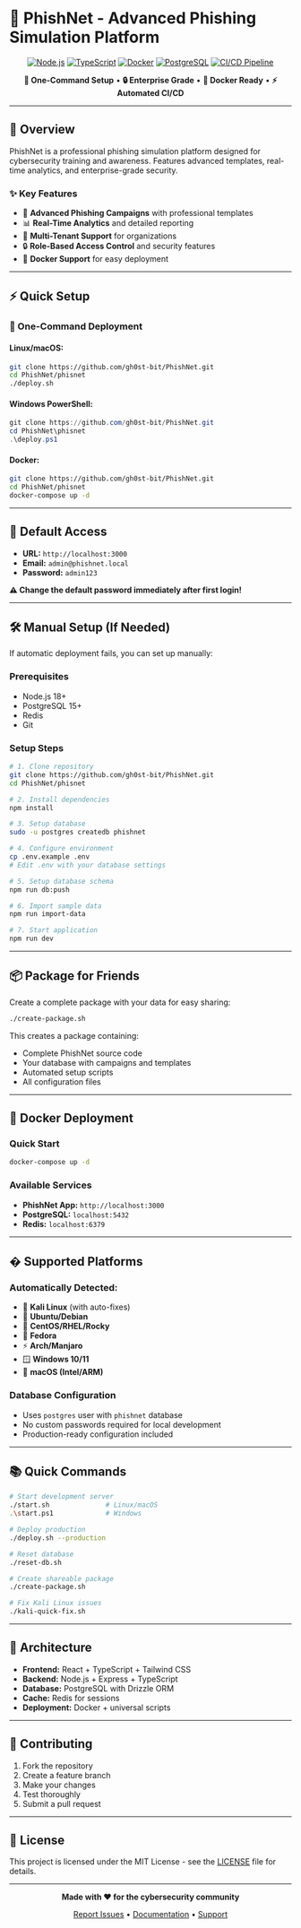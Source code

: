# 🎣 PhishNet - Advanced Phishing Simulation Platform

<div align="center">

[![Node.js](https://img.shields.io/badge/node-%3E%3D%2018.0.0-brightgreen)](https://nodejs.org/)
[![TypeScript](https://img.shields.io/badge/typescript-%5E5.0.0-blue)](https://www.typescriptlang.org/)
[![Docker](https://img.shields.io/badge/docker-ready-blue)](https://www.docker.com/)
[![PostgreSQL](https://img.shields.io/badge/postgresql-%3E%3D15-blue)](https://www.postgresql.org/)
[![CI/CD Pipeline](https://github.com/xhani890/PhishNet/actions/workflows/ci-cd.yml/badge.svg)](https://github.com/xhani890/PhishNet/actions/workflows/ci-cd.yml)

**🚀 One-Command Setup** • **🔒 Enterprise Grade** • **🐳 Docker Ready** • **⚡ Automated CI/CD**

</div>

---

## 🌟 Overview

PhishNet is a professional phishing simulation platform designed for cybersecurity training and awareness. Features advanced templates, real-time analytics, and enterprise-grade security.

### ✨ Key Features
- 🎣 **Advanced Phishing Campaigns** with professional templates
- 📊 **Real-Time Analytics** and detailed reporting
- 🏢 **Multi-Tenant Support** for organizations
- 🔒 **Role-Based Access Control** and security features
- 🐳 **Docker Support** for easy deployment

---

## ⚡ Quick Setup

### 🚀 One-Command Deployment

#### Linux/macOS:
```bash
git clone https://github.com/gh0st-bit/PhishNet.git
cd PhishNet/phisnet
./deploy.sh
```

#### Windows PowerShell:
```powershell
git clone https://github.com/gh0st-bit/PhishNet.git
cd PhishNet\phisnet
.\deploy.ps1
```

#### Docker:
```bash
git clone https://github.com/gh0st-bit/PhishNet.git
cd PhishNet/phisnet
docker-compose up -d
```

---

## 🔑 Default Access

- **URL:** `http://localhost:3000`
- **Email:** `admin@phishnet.local`
- **Password:** `admin123`

**⚠️ Change the default password immediately after first login!**

---

## 🛠️ Manual Setup (If Needed)

If automatic deployment fails, you can set up manually:

### Prerequisites
- Node.js 18+
- PostgreSQL 15+
- Redis
- Git

### Setup Steps
```bash
# 1. Clone repository
git clone https://github.com/gh0st-bit/PhishNet.git
cd PhishNet/phisnet

# 2. Install dependencies
npm install

# 3. Setup database
sudo -u postgres createdb phishnet

# 4. Configure environment
cp .env.example .env
# Edit .env with your database settings

# 5. Setup database schema
npm run db:push

# 6. Import sample data
npm run import-data

# 7. Start application
npm run dev
```

---

## 📦 Package for Friends

Create a complete package with your data for easy sharing:

```bash
./create-package.sh
```

This creates a package containing:
- Complete PhishNet source code
- Your database with campaigns and templates
- Automated setup scripts
- All configuration files

---

## 🐳 Docker Deployment

### Quick Start
```bash
docker-compose up -d
```

### Available Services
- **PhishNet App:** `http://localhost:3000`
- **PostgreSQL:** `localhost:5432`
- **Redis:** `localhost:6379`

---

## �️ Supported Platforms

### Automatically Detected:
- 🐉 **Kali Linux** (with auto-fixes)
- 🐧 **Ubuntu/Debian**
- 🎩 **CentOS/RHEL/Rocky**
- 🎁 **Fedora**
- ⚡ **Arch/Manjaro**
- 🪟 **Windows 10/11**
- 🍎 **macOS (Intel/ARM)**

### Database Configuration
- Uses `postgres` user with `phishnet` database
- No custom passwords required for local development
- Production-ready configuration included

---

## 📚 Quick Commands

```bash
# Start development server
./start.sh              # Linux/macOS
.\start.ps1             # Windows

# Deploy production
./deploy.sh --production

# Reset database
./reset-db.sh

# Create shareable package
./create-package.sh

# Fix Kali Linux issues
./kali-quick-fix.sh
```

---

## 🎯 Architecture

- **Frontend:** React + TypeScript + Tailwind CSS
- **Backend:** Node.js + Express + TypeScript
- **Database:** PostgreSQL with Drizzle ORM
- **Cache:** Redis for sessions
- **Deployment:** Docker + universal scripts

---

## 🤝 Contributing

1. Fork the repository
2. Create a feature branch
3. Make your changes
4. Test thoroughly
5. Submit a pull request

---

## 📄 License

This project is licensed under the MIT License - see the [LICENSE](LICENSE) file for details.

---

<div align="center">

**Made with ❤️ for the cybersecurity community**

[Report Issues](https://github.com/gh0st-bit/PhishNet/issues) • [Documentation](./docs/) • [Support](mailto:support@phishnet.local)

</div>
